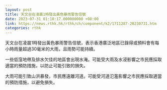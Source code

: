 ```yaml
---
layout: post
title: 天文台在凌晨1時發出黃色暴雨警告信號
date: 2023-07-31 01:10:17.000000000 +08:00
link: https://news.rthk.hk/rthk/ch/component/k2/1711287-20230731.htm
categories: rthk
---
```


天文台在凌晨1時發出黃色暴雨警告信號，表示香港廣泛地區已錄得或預料會有每小時雨量超過30毫米的大雨，且雨勢可能持續。

一些低窪地帶及排水欠佳的地區會出現水淹。可能受大雨及水浸影響之市民應採取適當的預防措施，以防止可能引致的損失。

大雨可能引致山洪暴發，市民應遠離河道。可能受河道氾濫影響之市民應採取適當的預防措施，以避免損失。
